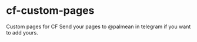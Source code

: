 # cf-custom-pages
Custom pages for CF
Send your pages to @palmean in telegram if you want to add yours.
